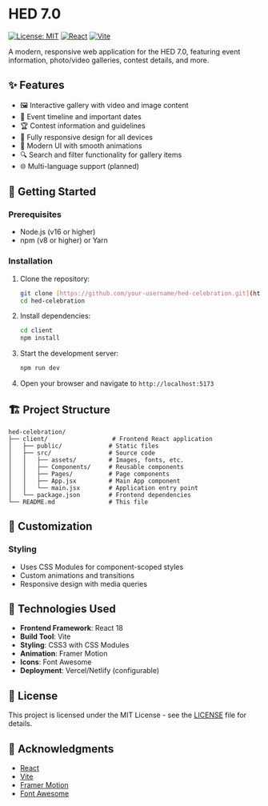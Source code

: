 # HED 7.0

[![License: MIT](https://img.shields.io/badge/License-MIT-yellow.svg)](https://opensource.org/licenses/MIT)
[![React](https://img.shields.io/badge/React-18.2.0-61DAFB?logo=react)](https://reactjs.org/)
[![Vite](https://img.shields.io/badge/Vite-4.4.0-646CFF?logo=vite)](https://vitejs.dev/)

A modern, responsive web application for the HED 7.0, featuring event information, photo/video galleries, contest details, and more.

## ✨ Features

- 🖼️ Interactive gallery with video and image content
- 📅 Event timeline and important dates
- 🏆 Contest information and guidelines
- 📱 Fully responsive design for all devices
- 🎨 Modern UI with smooth animations
- 🔍 Search and filter functionality for gallery items
- 🌐 Multi-language support (planned)

## 🚀 Getting Started

### Prerequisites

- Node.js (v16 or higher)
- npm (v8 or higher) or Yarn

### Installation

1. Clone the repository:
   ```bash
   git clone [https://github.com/your-username/hed-celebration.git](https://github.com/pranav-gujar/HED-2k25.git)
   cd hed-celebration
   ```

2. Install dependencies:
   ```bash
   cd client
   npm install
   ```

3. Start the development server:
   ```bash
   npm run dev
   ```

4. Open your browser and navigate to `http://localhost:5173`

## 🏗️ Project Structure

```
hed-celebration/
├── client/                  # Frontend React application
│   ├── public/             # Static files
│   ├── src/                # Source code
│   │   ├── assets/         # Images, fonts, etc.
│   │   ├── Components/     # Reusable components
│   │   ├── Pages/          # Page components
│   │   ├── App.jsx         # Main App component
│   │   └── main.jsx        # Application entry point
│   └── package.json        # Frontend dependencies
└── README.md               # This file
```

## 🎨 Customization


### Styling

- Uses CSS Modules for component-scoped styles
- Custom animations and transitions
- Responsive design with media queries

## 📱 Technologies Used

- **Frontend Framework**: React 18
- **Build Tool**: Vite
- **Styling**: CSS3 with CSS Modules
- **Animation**: Framer Motion
- **Icons**: Font Awesome
- **Deployment**: Vercel/Netlify (configurable)

## 📄 License

This project is licensed under the MIT License - see the [LICENSE](LICENSE) file for details.

## 🙏 Acknowledgments

- [React](https://reactjs.org/)
- [Vite](https://vitejs.dev/)
- [Framer Motion](https://www.framer.com/motion/)
- [Font Awesome](https://fontawesome.com/)
